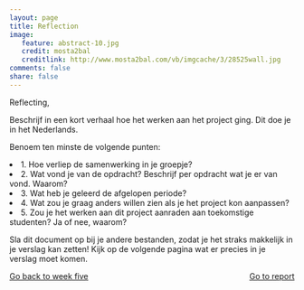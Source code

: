 ```yaml
---
layout: page 
title: Reflection
image: 
   feature: abstract-10.jpg
   credit: mosta2bal
   creditlink: http://www.mosta2bal.com/vb/imgcache/3/28525wall.jpg
comments: false
share: false
---
```

Reflecting,

Beschrijf in een kort verhaal hoe het werken aan het project ging. Dit doe je in het Nederlands.

Benoem ten minste de volgende punten:
<li>1. Hoe verliep de samenwerking in je groepje?</li>
<li>2. Wat vond je van de opdracht? Beschrijf per opdracht wat je er van vond. Waarom?</li>
<li>3. Wat heb je geleerd de afgelopen periode?</li>
<li>4. Wat zou je graag anders willen zien als je het project kon aanpassen?</li>
<li>5. Zou je het werken aan dit project aanraden aan toekomstige studenten? Ja of nee, waarom?</li>

Sla dit document op bij je andere bestanden, zodat je het straks makkelijk in je verslag kan zetten! Kijk op de volgende pagina wat er precies in je verslag moet komen.



<div style="float: left"> 
<a href="{{ site.url }}/business-administration/project/week-5/" class="btn">Go back to week five</a>
</div>

<div style="float: right"> 
<a href="{{ site.url }}/business-administration/project/week-7/" class="btn">Go to report</a>
</div>